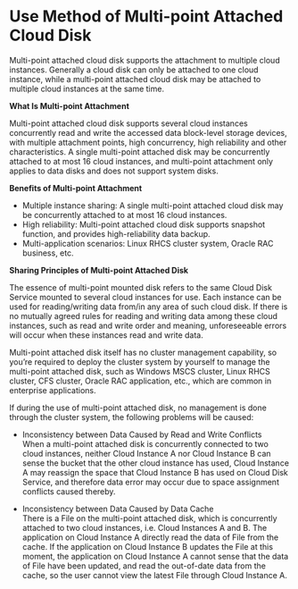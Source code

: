 # Use Method of Multi-point Attached Cloud Disk
Multi-point attached cloud disk supports the attachment to multiple cloud instances. Generally a cloud disk can only be attached to one cloud instance, while a multi-point attached cloud disk may be attached to multiple cloud instances at the same time.

**What Is Multi-point Attachment**

Multi-point attached cloud disk supports several cloud instances concurrently read and write the accessed data block-level storage devices, with multiple attachment points, high concurrency, high reliability and other characteristics. A single multi-point attached disk may be concurrently attached to at most 16 cloud instances, and multi-point attachment only applies to data disks and does not support system disks.


**Benefits of Multi-point Attachment**

- Multiple instance sharing: A single multi-point attached cloud disk may be concurrently attached to at most 16 cloud instances.
- High reliability: Multi-point attached cloud disk supports snapshot function, and provides high-reliability data backup.
- Multi-application scenarios: Linux RHCS cluster system, Oracle RAC business, etc.

**Sharing Principles of Multi-point Attached Disk**

The essence of multi-point mounted disk refers to the same Cloud Disk Service mounted to several cloud instances for use. Each instance can be used for reading/writing data from/in any area of such cloud disk. If there is no mutually agreed rules for reading and writing data among these cloud instances, such as read and write order and meaning, unforeseeable errors will occur when these instances read and write data.

Multi-point attached disk itself has no cluster management capability, so you’re required to deploy the cluster system by yourself to manage the multi-point attached disk, such as Windows MSCS cluster, Linux RHCS cluster, CFS cluster, Oracle RAC application, etc., which are common in enterprise applications.

If during the use of multi-point attached disk, no management is done through the cluster system, the following problems will be caused:


- Inconsistency between Data Caused by Read and Write Conflicts<br>
When a multi-point attached disk is concurrently connected to two cloud instances, neither Cloud Instance A nor Cloud Instance B can sense the bucket that the other cloud instance has used, Cloud Instance A may reassign the space that Cloud Instance B has used on Cloud Disk Service, and therefore data error may occur due to space assignment conflicts caused thereby.

- Inconsistency between Data Caused by Data Cache<br>
There is a File on the multi-point attached disk, which is concurrently attached to two cloud instances, i.e. Cloud Instances A and B. The application on Cloud Instance A directly read the data of File from the cache. If the application on Cloud Instance B updates the File at this moment, the application on Cloud Instance A cannot sense that the data of File have been updated, and read the out-of-date data from the cache, so the user cannot view the latest File through Cloud Instance A.


